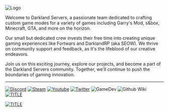![Logo](https://i.imgur.com/NdCCUyQ.png)

Welcome to Darkland Servers, a passionate team dedicated to crafting custom game modes for a variety of games including Garry's Mod, s&box, Minecraft, GTA, and more on the horizon.

Our small but dedicated crew invests their free time into creating unique gaming experiences like Fortwars and DarklandRP (aka SEOW). We thrive on community support and feedback, as it's the lifeblood of our creative endeavors.

Join us on this exciting journey, explore our projects, and become a part of the Darkland Servers community. Together, we'll continue to push the boundaries of gaming innovation.

-------------------------------------------
[![Discord](https://img.shields.io/badge/Discord-5865F2.svg?style=for-the-badge&logo=Discord&logoColor=white)](https://discord.gg/vD5vytdgwU)
[![Steam](https://img.shields.io/badge/Steam-000000.svg?style=for-the-badge&logo=Steam&logoColor=white)](https://steamcommunity.com/groups/DarklandServers)
[![Youtube](https://img.shields.io/badge/YouTube-FF0000.svg?style=for-the-badge&logo=YouTube&logoColor=white)](#)
[![Twitter](https://img.shields.io/badge/Twitter-1D9BF0.svg?style=for-the-badge&logo=Twitter&logoColor=white)](#)
![GameDev](https://img.shields.io/badge/Game%20Developer-E60012.svg?style=for-the-badge&logo=Game-Developer&logoColor=white)
![Github Wiki](https://img.shields.io/badge/GitHub%20Pages-222222.svg?style=for-the-badge&logo=GitHub-Pages&logoColor=white)
[![TITLE](https://img.shields.io/badge/GitHub%20Sponsors-EA4AAA.svg?style=for-the-badge&logo=GitHub-Sponsors&logoColor=white)](#)



[![TITLE](image)](link)
